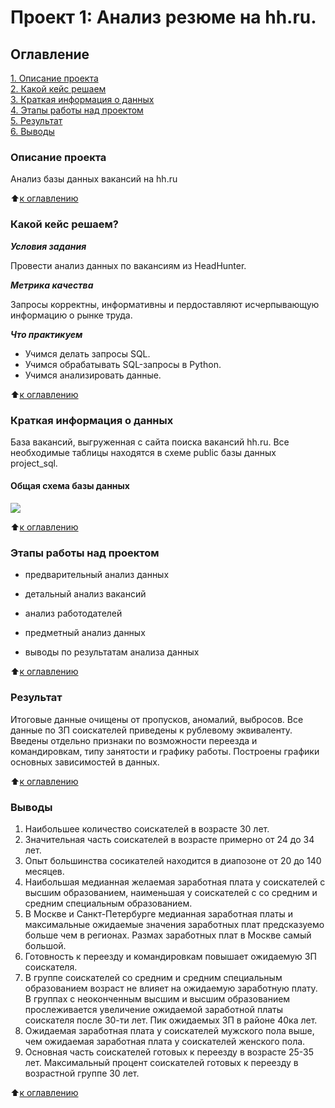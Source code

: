 # Проект 1: Анализ резюме на hh.ru.

## Оглавление
[1. Описание проекта](https://github.com/Talic13th/SGlearning/blob/main/project_1/README.md#Описание-проекта)  
[2. Какой кейс решаем](https://github.com/Talic13th/SGlearning/blob/main/project_1/README.md#Какой-кейс-решаем)  
[3. Краткая информация о данных](https://github.com/Talic13th/SGlearning/blob/main/project_1/README.md#Краткая-информация-о-данных)  
[4. Этапы работы над проектом](https://github.com/Talic13th/SGlearning/blob/main/project_1/README.md#Этапы-работы-над-проектом)  
[5. Результат](https://github.com/Talic13th/SGlearning/blob/main/project_1/README.md#Результат)  
[6. Выводы](https://github.com/Talic13th/SGlearning/blob/main/project_1/README.md#Выводы)


### Описание проекта

Анализ базы данных вакансий на hh.ru

:arrow_up:[к оглавлению](https://github.com/Talic13th/SGlearning/blob/main/project_1/README.md#Оглавление)

### Какой кейс решаем?

***Условия задания***

Провести анализ данных по вакансиям из HeadHunter.

***Метрика качества***  

Запросы корректны, информативны и пердоставляют исчерпывающую информацию о рынке труда.

***Что практикуем***

* Учимся делать запросы SQL.
* Учимся обрабатывать SQL-запросы в Python.
* Учимся анализировать данные.

:arrow_up:[к оглавлению](https://github.com/Talic13th/SGlearning/blob/main/project_1/README.md#Оглавление)

### Краткая информация о данных
База вакансий, выгруженная с сайта поиска вакансий hh.ru. 
Все необходимые таблицы находятся в схеме public базы данных project_sql.

#### Общая схема базы данных
<img src="/img/SQL_pj2_2_1.png">

:arrow_up:[к оглавлению](https://github.com/Talic13th/SGlearning/blob/main/project_1/README.md#Оглавление)

### Этапы работы над проектом

* предварительный анализ данных

* детальный анализ вакансий

* анализ работодателей

* предметный анализ данных

* выводы по результатам анализа данных

:arrow_up:[к оглавлению](https://github.com/Talic13th/SGlearning/blob/main/project_1/README.md#Оглавление)

### Результат
Итоговые данные очищены от пропусков, аномалий, выбросов. Все данные по 
ЗП соискателей приведены к рублевому эквиваленту. Введены отдельно признаки по
возможности переезда и командировкам, типу занятости и графику работы. 
Построены графики основных зависимостей в данных.

:arrow_up:[к оглавлению](https://github.com/Talic13th/SGlearning/blob/main/project_1/README.md#Оглавление)

### Выводы
1. Наибольшее количество соискателей в возрасте 30 лет.
2. Значительная часть соискателей в возрасте примерно от 24 до 34 лет. 
3. Опыт большинства сосикателей находится в диапозоне от 20 до 140 месяцев.
4. Наибольшая медианная желаемая заработная плата у соискателей с высшим образованием, наименьшая у соискателей с со средним и средним специальным образованием. 
5. В Москве и Санкт-Петербурге медианная заработная платы и максимальные ожидаемые значения заработных плат предсказуемо больше чем в регионах. Размах заработных плат в Москве самый большой.
6. Готовность к переезду и командировкам повышает ожидаемую ЗП соискателя. 
7. В группе соискателей со средним и средним специальным образованием возраст не влияет на ожидаемую заработную плату. В группах с неоконченным высшим и высшим образованием прослеживается увеличение ожидаемой заработной платы соискателя после 30-ти лет. Пик ожидаемых ЗП в районе 40ка лет.
8. Ожидаемая заработная плата у соискателей мужского пола выше, чем ожидаемая заработная плата у соискателей женского пола. 
9. Основная часть соискателей готовых к переезду в возрасте 25-35 лет. Максимальный процент соискателей готовых к переезду в возрастной группе 30 лет.



:arrow_up:[к оглавлению](https://github.com/Talic13th/SGlearning/blob/main/project_1/README.md#Оглавление)

